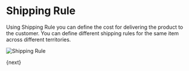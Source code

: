 <!-- add-breadcrumbs -->
# Shipping Rule

Using Shipping Rule you can define the cost for delivering the product to the customer.
You can define different shipping rules for the same item across different territories.

<img class="screenshot" alt="Shipping Rule" src="/docs/assets/img/selling/shipping-rule.png">

{next}